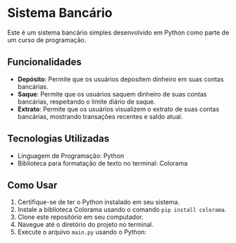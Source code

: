# Sistema Bancário

Este é um sistema bancário simples desenvolvido em Python como parte de um curso de programação.

## Funcionalidades

- **Depósito**: Permite que os usuários depositem dinheiro em suas contas bancárias.
- **Saque**: Permite que os usuários saquem dinheiro de suas contas bancárias, respeitando o limite diário de saque.
- **Extrato**: Permite que os usuários visualizem o extrato de suas contas bancárias, mostrando transações recentes e saldo atual.

## Tecnologias Utilizadas

- Linguagem de Programação: Python
- Biblioteca para formatação de texto no terminal: Colorama

## Como Usar

1. Certifique-se de ter o Python instalado em seu sistema.
2. Instale a biblioteca Colorama usando o comando `pip install colorama`.
3. Clone este repositório em seu computador.
4. Navegue até o diretório do projeto no terminal.
5. Execute o arquivo `main.py` usando o Python:

